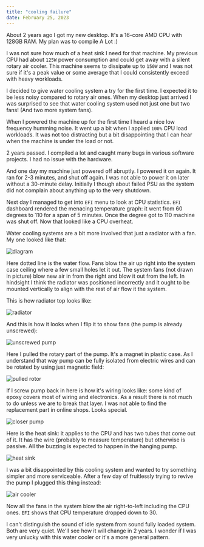 ```yaml
---
title: "cooling failure"
date: February 25, 2023
---
```


About 2 years ago I got my new desktop. It's a 16-core AMD CPU with
128GB RAM. My plan was to compile A Lot :)

I was not sure how much of a heat sink I need for that machine. My
previous CPU had about `125W` power consumption and could get away with
a silent rotary air cooler.
This machine seems to dissipate up to `150W` and I was not sure if it's a
peak value or some average that I could consistently exceed with heavy
workloads.

I decided to give water cooling system a try for the first time. I
expected it to be less noisy compared to rotary air ones.
When my desktop just arrived I was surprised to see that water cooling
system used not just one but two fans! (And two more system fans).

When I powered the machine up for the first time I heard a nice low
frequency humming noise. It went up a bit when I applied `100%` CPU load
workloads. It was not too distracting but a bit disappointing that I
can hear when the machine is under the load or not.

2 years passed. I compiled a lot and caught many bugs in various
software projects. I had no issue with the hardware.

And one day my machine just powered off abruptly. I powered it on again.
It ran for 2-3 minutes, and shut off again. I was not able to power it on
later without a 30-minute delay. Initially I though about failed PSU as
the system did not complain about anything up to the very shutdown.

Next day I managed to get into `EFI` menu to look at CPU statistics.
`EFI` dashboard rendered the menacing temperature graph: it went from
60 degrees to 110 for a span of 5 minutes. Once the degree got to 110
machine was shut off.
Now that looked like a CPU overheat.

Water cooling systems are a bit more involved that just a radiator with
a fan. My one looked like that:

![diagram](/posts.data/280-cooling-failure/00-diagram.jpg)

Here dotted line is the water flow. Fans blow the air up right into the
system case ceiling where a few small holes let it out. The system fans
(not drawn in picture) blow new air in from the right and blow it out
from the left.
In hindsight I think the radiator was positioned incorrectly and it
ought to be mounted vertically to align with the rest of air flow it the
system.

This is how radiator top looks like:

![radiator](/posts.data/280-cooling-failure/01-radiator.jpg)

And this is how it looks when I flip it to show fans (the pump is
already unscrewed):

![unscrewed pump](/posts.data/280-cooling-failure/02-unscrewed-pump.jpg)

Here I pulled the rotary part of the pump. It's a magnet in plastic
case. As I understand that way pump can be fully isolated from electric
wires and can be rotated by using just magnetic field:

![pulled rotor](/posts.data/280-cooling-failure/03-pulled-rotor.jpg)

If I screw pump back in here is how it's wiring looks like: some kind of
epoxy covers most of wiring and electronics. As a result there is not
much to do unless we are to break that layer. I was not able to find the
replacement part in online shops. Looks special.

![closer pump](/posts.data/280-cooling-failure/04-closer-pump.jpg)

Here is the heat sink: it applies to the CPU and has two tubes that come
out of it. It has the wire (probably to measure temperature) but
otherwise is passive. All the buzzing is expected to happen in the
hanging pump.

![heat sink](/posts.data/280-cooling-failure/05-heatsink.jpg)

I was a bit disappointed by this cooling system and wanted to try
something simpler and more serviceable.
After a few day of fruitlessly trying to revive the pump I plugged this
thing instead:

![air cooler](/posts.data/280-cooling-failure/06-air-cooler.jpg)

Now all the fans in the system blow the air right-to-left including the
CPU ones. `EFI` shows that CPU temperature dropped down to 30.

I can't distinguish the sound of idle system from sound fully loaded
system. Both are very quiet. We'll see how it will change in 2 years.
I wonder if I was very unlucky with this water cooler or it's a more
general pattern.
